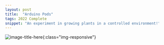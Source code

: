 ```yaml
---
layout: post
title:  "Arduino Pods"
tags: 2022 Complete
snippet: "An experiment in growing plants in a controlled environment!"
---
```



![image-title-here](../img/arduino-garden-bed.jpg){:class="img-responsive"}
